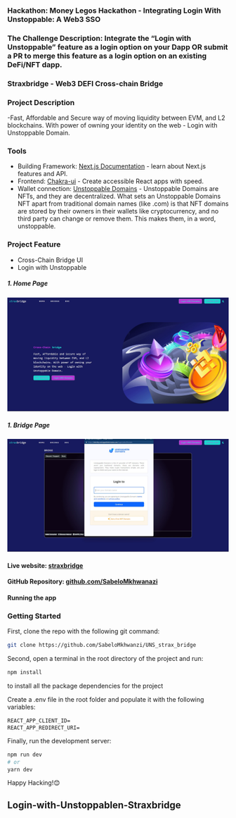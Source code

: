 ### Hackathon: Money Legos Hackathon - Integrating Login With Unstoppable: A Web3 SSO

### The Challenge Description: Integrate the “Login with Unstoppable” feature as a login option on your Dapp OR submit a PR to merge this feature as a login option on an existing DeFi/NFT dapp.

### Straxbridge - Web3 DEFI Cross-chain Bridge

### Project Description

-Fast, Affordable and Secure way of moving liquidity between EVM, and L2 blockchains. With power of owning your identity on the web - Login with Unstoppable Domain.

### Tools

- Building Framework: [Next.js Documentation](https://nextjs.org/docs) - learn about Next.js features and API.
- Frontend: [Chakra-ui](https://chakra-ui.com/) - Create accessible React apps with speed.
- Wallet connection: [Unstoppable Domains](https://docs.unstoppabledomains.com/login-with-unstoppable/) - Unstoppable Domains are NFTs, and they are decentralized. What sets an Unstoppable Domains NFT apart from traditional domain names (like .com) is that NFT domains are stored by their owners in their wallets like cryptocurrency, and no third party can change or remove them. This makes them, in a word, unstoppable.

### Project Feature

- Cross-Chain Bridge UI
- Login with Unstoppable

##### 1. Home Page

![HomePage](https://github.com/SabeloMkhwanzi/UNS_strax_bridge/blob/main/public/straxbridgeHOMEPAGE.jpg)

##### 1. Bridge Page

![BridgePage](https://github.com/SabeloMkhwanzi/UNS_strax_bridge/blob/main/public/straxbridgeBRIDGEPAG.jpg)

#### Live website: [straxbridge](https://uns-strax-bridge.vercel.app/)

#### GitHub Repository: [github.com/SabeloMkhwanazi](https://github.com/SabeloMkhwanzi/UNS_strax_bridge)

#### Running the app

### Getting Started

First, clone the repo with the following git command:

```bash
git clone https://github.com/SabeloMkhwanzi/UNS_strax_bridge
```

Second, open a terminal in the root directory of the project and run:

```bash
npm install
```

to install all the package dependencies for the project

Create a .env file in the root folder and populate it with the following variables:

```
REACT_APP_CLIENT_ID=
REACT_APP_REDIRECT_URI=

```

Finally, run the development server:

```bash
npm run dev
# or
yarn dev
```

Happy Hacking!😊

## Login-with-Unstoppablen-Straxbridge
